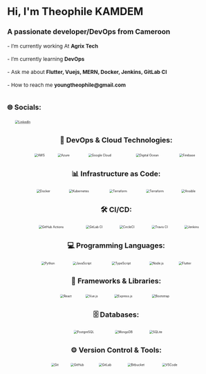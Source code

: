 <!-- # 💫 About Me: -->
<div style="display: flex; align-items: flex-start; justify-content: space-between;">
  <div style="flex: 1; margin-right: 20px;"> <!-- Ajout d'une marge à droite pour l'espacement -->
    <h1 style="font-size: 1.5rem;">Hi, I'm Theophile KAMDEM</h1>
    <h3 style="font-size: 1rem;">A passionate developer/DevOps from Cameroon</h3>
    <p style="font-size: 0.75rem;">
      - I’m currently working At <b>Agrix Tech</b><br><br>
      - I’m currently learning <b>DevOps</b><br><br>
      - Ask me about <b>Flutter, Vuejs, MERN, Docker, Jenkins, GitLab CI</b><br><br>
      - How to reach me <b>youngtheophile@gmail.com</b>
    </p>
  </div>
<!--   <div style="flex: 1; text-align: right;">
    <img alt="coding" width="200" src="https://media.giphy.com/media/qgQUggAC3Pfv687qPC/giphy.gif">
  </div> -->
</div>



  <!-- 🌐 Socials: -->
  <h3 style="font-size: 1rem;">🌐 Socials:</h3>
  <p>
    <a href="https://linkedin.com/in/theokamdem">
      <img src="https://img.shields.io/badge/LinkedIn-%230077B5.svg?logo=linkedin&logoColor=white" alt="LinkedIn" style="transform: scale(0.5);">
    </a>
  </p>
<div align="center">
  <!-- 💻 Tech Stack: -->

  <h3>🚀 DevOps & Cloud Technologies:</h3>
  
  <p>
    <img src="https://img.shields.io/badge/AWS-%23FF9900.svg?style=for-the-badge&logo=amazon-aws&logoColor=white" alt="AWS" style="transform: scale(0.5);">
    <img src="https://img.shields.io/badge/azure-%230072C6.svg?style=for-the-badge&logo=microsoftazure&logoColor=white" alt="Azure" style="transform: scale(0.5);">
    <img src="https://img.shields.io/badge/GoogleCloud-%234285F4.svg?style=for-the-badge&logo=google-cloud&logoColor=white" alt="Google Cloud" style="transform: scale(0.5);">
    <img src="https://img.shields.io/badge/DigitalOcean-%230167ff.svg?style=for-the-badge&logo=digitalOcean&logoColor=white" alt="Digital Ocean" style="transform: scale(0.5);">
    <img src="https://img.shields.io/badge/firebase-%23039BE5.svg?style=for-the-badge&logo=firebase" alt="Firebase" style="transform: scale(0.5);">
  </p>
  <h3>📊 Infrastructure as Code:</h3>
  <p>
    <img src="https://img.shields.io/badge/docker-%230db7ed.svg?style=for-the-badge&logo=docker&logoColor=white" alt="Docker" style="transform: scale(0.5);">
    <img src="https://img.shields.io/badge/kubernetes-%23326ce5.svg?style=for-the-badge&logo=kubernetes&logoColor=white" alt="Kubernetes" style="transform: scale(0.5);">
    <img src="https://img.shields.io/badge/terraform-%235835CC.svg?style=for-the-badge&logo=terraform&logoColor=white" alt="Terraform" style="transform: scale(0.5);">
    <img src="https://img.shields.io/badge/terraform-%235835CC.svg?style=for-the-badge&logo=terraform&logoColor=white" alt="Terraform" style="transform: scale(0.5);">
    <img src="https://img.shields.io/badge/ansible-%231A5C3D.svg?style=for-the-badge&logo=ansible&logoColor=white" alt="Ansible" style="transform: scale(0.5);">
  </p>
  <h3>🛠 CI/CD:</h3>
  <p>
    <img src="https://img.shields.io/badge/github%20actions-%232671E5.svg?style=for-the-badge&logo=githubactions&logoColor=white" alt="GitHub Actions" style="transform: scale(0.5);">
    <img src="https://img.shields.io/badge/gitlab%20CI-%23181717.svg?style=for-the-badge&logo=gitlab&logoColor=white" alt="GitLab CI" style="transform: scale(0.5);">
    <img src="https://img.shields.io/badge/circleci-%23161616.svg?style=for-the-badge&logo=circleci&logoColor=white" alt="CircleCI" style="transform: scale(0.5);">
    <img src="https://img.shields.io/badge/travis%20ci-%232B2F33.svg?style=for-the-badge&logo=travis&logoColor=white" alt="Travis CI" style="transform: scale(0.5);">
    <img src="https://img.shields.io/badge/jenkins-%232C5263.svg?style=for-the-badge&logo=jenkins&logoColor=white" alt="Jenkins" style="transform: scale(0.5);">
  </p>

  <h3>💻 Programming Languages:</h3>
  <p>
    <img src="https://img.shields.io/badge/python-%2314354C.svg?style=for-the-badge&logo=python&logoColor=white" alt="Python" style="transform: scale(0.5);">
<!--     <img src="https://img.shields.io/badge/java-%23ED8B00.svg?style=for-the-badge&logo=java&logoColor=white" alt="Java" style="transform: scale(0.5);"> -->
    <img src="https://img.shields.io/badge/javascript-%23F7DF1E.svg?style=for-the-badge&logo=javascript&logoColor=black" alt="JavaScript" style="transform: scale(0.5);">
    <img src="https://img.shields.io/badge/typescript-%23007ACC.svg?style=for-the-badge&logo=typescript&logoColor=white" alt="TypeScript" style="transform: scale(0.5);">
    <img src="https://img.shields.io/badge/node.js-6DA55F?style=for-the-badge&logo=node.js&logoColor=white" alt="Node.js" style="transform: scale(0.5);">
<!--     <img src="https://img.shields.io/badge/php-%23777BB4.svg?style=for-the-badge&logo=php&logoColor=white" alt="PHP" style="transform: scale(0.5);"> -->
    <img src="https://img.shields.io/badge/flutter-%2302569B.svg?style=for-the-badge&logo=flutter&logoColor=white" alt="Flutter" style="transform: scale(0.5);">
  </p>

  <h3>🧰 Frameworks & Libraries:</h3>
  <p>
    <img src="https://img.shields.io/badge/react-%2320232a.svg?style=for-the-badge&logo=react&logoColor=%2361DAFB" alt="React" style="transform: scale(0.5);">
    <img src="https://img.shields.io/badge/vuejs-%2335495e.svg?style=for-the-badge&logo=vue.js&logoColor=%234FC08D" alt="Vue.js" style="transform: scale(0.5);">
    <img src="https://img.shields.io/badge/express.js-%23404d59.svg?style=for-the-badge&logo=express&logoColor=%2361DAFB" alt="Express.js" style="transform: scale(0.5);">
    <img src="https://img.shields.io/badge/bootstrap-%23563D7C.svg?style=for-the-badge&logo=bootstrap&logoColor=white" alt="Bootstrap" style="transform: scale(0.5);">
  </p>

  <h3>🗄️ Databases:</h3>
  <p>
    <img src="https://img.shields.io/badge/postgresql-%23316192.svg?style=for-the-badge&logo=postgresql&logoColor=white" alt="PostgreSQL" style="transform: scale(0.5);">
    <img src="https://img.shields.io/badge/mongodb-%2347A248.svg?style=for-the-badge&logo=mongodb&logoColor=white" alt="MongoDB" style="transform: scale(0.5);">
    <img src="https://img.shields.io/badge/sqlite-%2307405e.svg?style=for-the-badge&logo=sqlite&logoColor=white" alt="SQLite" style="transform: scale(0.5);">
  </p>

  <h3>⚙️ Version Control & Tools:</h3>
  <p>
    <img src="https://img.shields.io/badge/git-%23F05033.svg?style=for-the-badge&logo=git&logoColor=white" alt="Git" style="transform: scale(0.5);">
    <img src="https://img.shields.io/badge/github-%23121011.svg?style=for-the-badge&logo=github&logoColor=white" alt="GitHub" style="transform: scale(0.5);">
    <img src="https://img.shields.io/badge/gitlab-%23181717.svg?style=for-the-badge&logo=gitlab&logoColor=white" alt="GitLab" style="transform: scale(0.5);">
    <img src="https://img.shields.io/badge/bitbucket-%230047B3.svg?style=for-the-badge&logo=bitbucket&logoColor=white" alt="Bitbucket" style="transform: scale(0.5);">
    <img src="https://img.shields.io/badge/visual%20studio%20code-%23007ACC.svg?style=for-the-badge&logo=visual-studio-code&logoColor=white" alt="VSCode" style="transform: scale(0.5);">
  </p>

</div>
<br>
